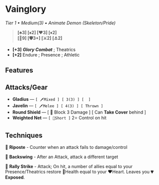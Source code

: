 # Vainglory
*Tier 1 • Medium(3) • Animate Demon (Skeleton/Pride)*
> **[♣3] [♠2] [♥3] [♦2]**  
> **[💟9] [🛡3+] [⚔2] [⚓2]**

- **[+3]** ***Glory Combat*** ; Theatrics
- **[+2]** Endure ; Presence ; Athletic

## Features

## Attacks/Gear
- **Gladius** — `[ 🗡️Mixed ] [ 3(3) ] [  ]`
- **Javelin** — `[ 🗡️Melee ] [ 4(3) ] [ Thrown ]`
- **Round Shield** — [ 🔄 Block 3 Damage ] [ Can **Take Cover** behind ]
- **Weighted Net** — `[ 🏹Short ]` 2⭐ Control on hit

## Techniques
🔄 **Riposte** - Counter when an attack fails to damage/control

🔹 **Backswing** - After an Attack, attack a different target

🔷 **Rally Strike** - Attack; On hit, a number of allies equal to your Presence/Theatrics restore 💟Health equal to your ♥Heart. Leaves you **💔Exposed**.